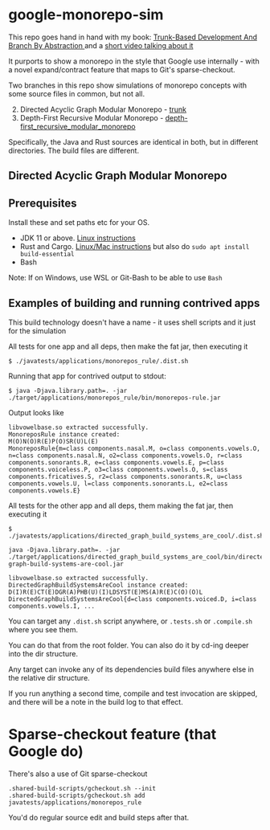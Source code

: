 # google-monorepo-sim

This repo goes hand in hand with my book: [Trunk-Based Development And Branch By Abstraction ](https://tbd-book.com/) and a [short video talking about it](https://tbd-book.com/gmr-vid) 

It purports to show a monorepo in the style that Google use internally - with a novel expand/contract feature that maps to Git's sparse-checkout.

Two branches in this repo show simulations of monorepo concepts with some source files in common, but not all.

2. Directed Acyclic Graph Modular Monorepo - [trunk](https://github.com/paul-hammant/google-monorepo-sim/tree/trunk)
1. Depth-First Recursive Modular Monorepo - [depth-first_recursive_modular_monorepo](https://github.com/paul-hammant/google-monorepo-sim/tree/depth-first_recursive_modular_monorepo)

Specifically, the Java and Rust sources are identical in both, but in different directories. The build files are different.

## Directed Acyclic Graph Modular Monorepo

## Prerequisites

Install these and set paths etc for your OS.

* JDK 11 or above. [Linux instructions](https://docs.aws.amazon.com/corretto/latest/corretto-21-ug/generic-linux-install.html)
* Rust and Cargo. [Linux/Mac instructions](https://doc.rust-lang.org/cargo/getting-started/installation.html) but also do `sudo apt install build-essential`
* Bash

Note: If on Windows, use WSL or Git-Bash to be able to use `Bash`

## Examples of building and running contrived apps

This build technology doesn't have a name - it uses shell scripts and it just for the simulation

All tests for one app and all deps, then make the fat jar, then executing it

```
$ ./javatests/applications/monorepos_rule/.dist.sh
```

Running that app for contrived output to stdout:

```
$ java -Djava.library.path=. -jar ./target/applications/monorepos_rule/bin/monorepos-rule.jar
```

Output looks like

```
libvowelbase.so extracted successfully.
MonoreposRule instance created:
M(O)N(O)R(E)P(O)SR(U)L(E)
MonoreposRule{m=class components.nasal.M, o=class components.vowels.O, n=class components.nasal.N, o2=class components.vowels.O, r=class components.sonorants.R, e=class components.vowels.E, p=class components.voiceless.P, o3=class components.vowels.O, s=class components.fricatives.S, r2=class components.sonorants.R, u=class components.vowels.U, l=class components.sonorants.L, e2=class components.vowels.E}
```

All tests for the other app and all deps, them making the fat jar, then executing it 

```
$ ./javatests/applications/directed_graph_build_systems_are_cool/.dist.sh

java -Djava.library.path=. -jar ./target/applications/directed_graph_build_systems_are_cool/bin/directed-graph-build-systems-are-cool.jar

libvowelbase.so extracted successfully.
DirectedGraphBuildSystemsAreCool instance created:
D(I)R(E)CT(E)DGR(A)PHB(U)(I)LDSYST(E)MS(A)R(E)C(O)(O)L
DirectedGraphBuildSystemsAreCool{d=class components.voiced.D, i=class components.vowels.I, ...
```

You can target any `.dist.sh` script anywhere, or `.tests.sh` or `.compile.sh` where you see them.

You can do that from the root folder. You can also do it by cd-ing deeper into the dir structure.

Any target can invoke any of its dependencies build files anywhere else in the relative dir structure.

If you run anything a second time, compile and test invocation are skipped, and there will be a note in the build log to that effect.

# Sparse-checkout feature (that Google do)

There's also a use of Git sparse-checkout

```
.shared-build-scripts/gcheckout.sh --init
.shared-build-scripts/gcheckout.sh add javatests/applications/monorepos_rule
```

You'd do regular source edit and build steps after that.
